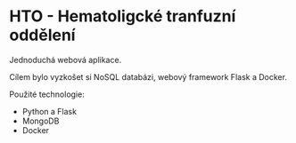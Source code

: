 # HTO - Hematoligcké tranfuzní oddělení
Jednoduchá webová aplikace. 

Cílem bylo vyzkošet si NoSQL databázi, webový framework Flask a Docker.

Použité technologie:
- Python a Flask
- MongoDB
- Docker

